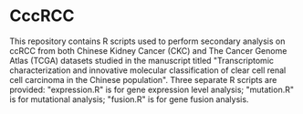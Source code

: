 # CccRCC

This repository contains R scripts used to perform secondary analysis on ccRCC from both Chinese Kidney Cancer (CKC) and The Cancer Genome Atlas (TCGA) datasets
studied in the manuscript titled "Transcriptomic characterization and innovative molecular classification of clear cell renal cell carcinoma in the Chinese population".
Three separate R scripts are provided: "expression.R" is for gene expression level analysis; "mutation.R" is for mutational analysis; "fusion.R" is for gene fusion analysis.
